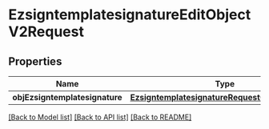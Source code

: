 # EzsigntemplatesignatureEditObjectV2Request

## Properties
Name | Type | Description | Notes
------------ | ------------- | ------------- | -------------
**objEzsigntemplatesignature** | [**EzsigntemplatesignatureRequestCompoundV2***](EzsigntemplatesignatureRequestCompoundV2.md) |  | 

[[Back to Model list]](../README.md#documentation-for-models) [[Back to API list]](../README.md#documentation-for-api-endpoints) [[Back to README]](../README.md)


